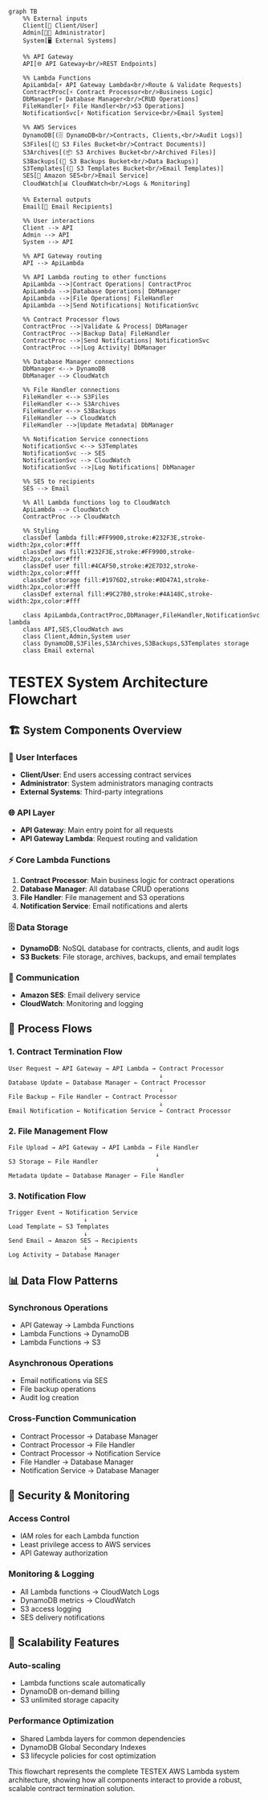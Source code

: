 ```mermaid
graph TB
    %% External inputs
    Client[👤 Client/User]
    Admin[👨‍💼 Administrator]
    System[🖥️ External Systems]
    
    %% API Gateway
    API[🌐 API Gateway<br/>REST Endpoints]
    
    %% Lambda Functions
    ApiLambda[⚡ API Gateway Lambda<br/>Route & Validate Requests]
    ContractProc[⚡ Contract Processor<br/>Business Logic]
    DbManager[⚡ Database Manager<br/>CRUD Operations]
    FileHandler[⚡ File Handler<br/>S3 Operations]
    NotificationSvc[⚡ Notification Service<br/>Email System]
    
    %% AWS Services
    DynamoDB[(🗄️ DynamoDB<br/>Contracts, Clients,<br/>Audit Logs)]
    S3Files[(📁 S3 Files Bucket<br/>Contract Documents)]
    S3Archives[(📦 S3 Archives Bucket<br/>Archived Files)]
    S3Backups[(💾 S3 Backups Bucket<br/>Data Backups)]
    S3Templates[(📄 S3 Templates Bucket<br/>Email Templates)]
    SES[📧 Amazon SES<br/>Email Service]
    CloudWatch[📊 CloudWatch<br/>Logs & Monitoring]
    
    %% External outputs
    Email[📧 Email Recipients]
    
    %% User interactions
    Client --> API
    Admin --> API
    System --> API
    
    %% API Gateway routing
    API --> ApiLambda
    
    %% API Lambda routing to other functions
    ApiLambda -->|Contract Operations| ContractProc
    ApiLambda -->|Database Operations| DbManager
    ApiLambda -->|File Operations| FileHandler
    ApiLambda -->|Send Notifications| NotificationSvc
    
    %% Contract Processor flows
    ContractProc -->|Validate & Process| DbManager
    ContractProc -->|Backup Data| FileHandler
    ContractProc -->|Send Notifications| NotificationSvc
    ContractProc -->|Log Activity| DbManager
    
    %% Database Manager connections
    DbManager <--> DynamoDB
    DbManager --> CloudWatch
    
    %% File Handler connections
    FileHandler <--> S3Files
    FileHandler <--> S3Archives
    FileHandler <--> S3Backups
    FileHandler --> CloudWatch
    FileHandler -->|Update Metadata| DbManager
    
    %% Notification Service connections
    NotificationSvc <--> S3Templates
    NotificationSvc --> SES
    NotificationSvc --> CloudWatch
    NotificationSvc -->|Log Notifications| DbManager
    
    %% SES to recipients
    SES --> Email
    
    %% All Lambda functions log to CloudWatch
    ApiLambda --> CloudWatch
    ContractProc --> CloudWatch
    
    %% Styling
    classDef lambda fill:#FF9900,stroke:#232F3E,stroke-width:2px,color:#fff
    classDef aws fill:#232F3E,stroke:#FF9900,stroke-width:2px,color:#fff
    classDef user fill:#4CAF50,stroke:#2E7D32,stroke-width:2px,color:#fff
    classDef storage fill:#1976D2,stroke:#0D47A1,stroke-width:2px,color:#fff
    classDef external fill:#9C27B0,stroke:#4A148C,stroke-width:2px,color:#fff
    
    class ApiLambda,ContractProc,DbManager,FileHandler,NotificationSvc lambda
    class API,SES,CloudWatch aws
    class Client,Admin,System user
    class DynamoDB,S3Files,S3Archives,S3Backups,S3Templates storage
    class Email external
```

# TESTEX System Architecture Flowchart

## 🏗️ System Components Overview

### 📱 **User Interfaces**
- **Client/User**: End users accessing contract services
- **Administrator**: System administrators managing contracts
- **External Systems**: Third-party integrations

### 🌐 **API Layer**
- **API Gateway**: Main entry point for all requests
- **API Gateway Lambda**: Request routing and validation

### ⚡ **Core Lambda Functions**
1. **Contract Processor**: Main business logic for contract operations
2. **Database Manager**: All database CRUD operations
3. **File Handler**: File management and S3 operations
4. **Notification Service**: Email notifications and alerts

### 🗄️ **Data Storage**
- **DynamoDB**: NoSQL database for contracts, clients, and audit logs
- **S3 Buckets**: File storage, archives, backups, and email templates

### 📧 **Communication**
- **Amazon SES**: Email delivery service
- **CloudWatch**: Monitoring and logging

## 🔄 **Process Flows**

### 1. **Contract Termination Flow**
```
User Request → API Gateway → API Lambda → Contract Processor
                                          ↓
Database Update ← Database Manager ← Contract Processor
                                          ↓
File Backup ← File Handler ← Contract Processor
                                          ↓
Email Notification ← Notification Service ← Contract Processor
```

### 2. **File Management Flow**
```
File Upload → API Gateway → API Lambda → File Handler
                                         ↓
S3 Storage ← File Handler
                                         ↓
Metadata Update ← Database Manager ← File Handler
```

### 3. **Notification Flow**
```
Trigger Event → Notification Service
                     ↓
Load Template ← S3 Templates
                     ↓
Send Email → Amazon SES → Recipients
                     ↓
Log Activity → Database Manager
```

## 📊 **Data Flow Patterns**

### **Synchronous Operations**
- API Gateway → Lambda Functions
- Lambda Functions → DynamoDB
- Lambda Functions → S3

### **Asynchronous Operations**
- Email notifications via SES
- File backup operations
- Audit log creation

### **Cross-Function Communication**
- Contract Processor → Database Manager
- Contract Processor → File Handler
- Contract Processor → Notification Service
- File Handler → Database Manager
- Notification Service → Database Manager

## 🔐 **Security & Monitoring**

### **Access Control**
- IAM roles for each Lambda function
- Least privilege access to AWS services
- API Gateway authorization

### **Monitoring & Logging**
- All Lambda functions → CloudWatch Logs
- DynamoDB metrics → CloudWatch
- S3 access logging
- SES delivery notifications

## 🚀 **Scalability Features**

### **Auto-scaling**
- Lambda functions scale automatically
- DynamoDB on-demand billing
- S3 unlimited storage capacity

### **Performance Optimization**
- Shared Lambda layers for common dependencies
- DynamoDB Global Secondary Indexes
- S3 lifecycle policies for cost optimization

This flowchart represents the complete TESTEX AWS Lambda system architecture, showing how all components interact to provide a robust, scalable contract termination solution.